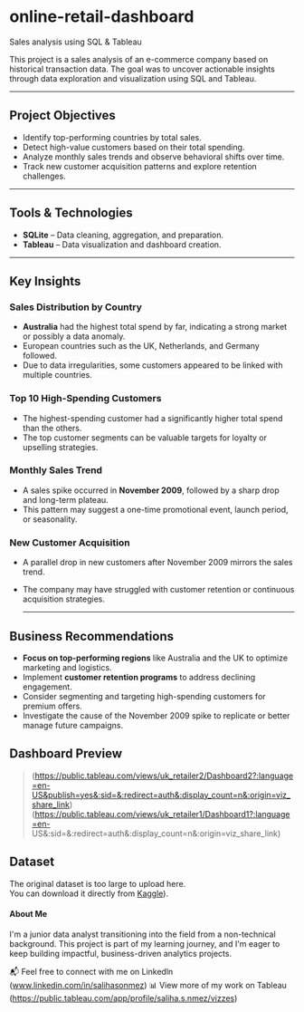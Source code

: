 # online-retail-dashboard
Sales analysis using SQL &amp; Tableau

This project is a sales analysis of an e-commerce company based on historical transaction data. The goal was to uncover actionable insights through data exploration and visualization using SQL and Tableau.

---

## Project Objectives

- Identify top-performing countries by total sales.
- Detect high-value customers based on their total spending.
- Analyze monthly sales trends and observe behavioral shifts over time.
- Track new customer acquisition patterns and explore retention challenges.

---

## Tools & Technologies

- **SQLite** – Data cleaning, aggregation, and preparation.
- **Tableau** – Data visualization and dashboard creation.

---

## Key Insights

### Sales Distribution by Country
- **Australia** had the highest total spend by far, indicating a strong market or possibly a data anomaly.
- European countries such as the UK, Netherlands, and Germany followed.
- Due to data irregularities, some customers appeared to be linked with multiple countries.

### Top 10 High-Spending Customers
- The highest-spending customer had a significantly higher total spend than the others.
- The top customer segments can be valuable targets for loyalty or upselling strategies.

### Monthly Sales Trend
- A sales spike occurred in **November 2009**, followed by a sharp drop and long-term plateau.
- This pattern may suggest a one-time promotional event, launch period, or seasonality.

### New Customer Acquisition
- A parallel drop in new customers after November 2009 mirrors the sales trend.
- The company may have struggled with customer retention or continuous acquisition strategies.

  ---

## Business Recommendations

- **Focus on top-performing regions** like Australia and the UK to optimize marketing and logistics.
- Implement **customer retention programs** to address declining engagement.
- Consider segmenting and targeting high-spending customers for premium offers.
- Investigate the cause of the November 2009 spike to replicate or better manage future campaigns.


## Dashboard Preview

> (https://public.tableau.com/views/uk_retailer2/Dashboard2?:language=en-US&publish=yes&:sid=&:redirect=auth&:display_count=n&:origin=viz_share_link)
> (https://public.tableau.com/views/uk_retailer1/Dashboard1?:language=en-
US&:sid=&:redirect=auth&:display_count=n&:origin=viz_share_link)

## Dataset

The original dataset is too large to upload here.  
You can download it directly from [Kaggle](https://www.kaggle.com/datasets/mashlyn/online-retail-ii-uci/data)).

####  About Me

I'm a junior data analyst transitioning into the field from a non-technical background. This project is part of my learning journey, and I'm eager to keep building impactful, business-driven analytics projects.

📬 Feel free to connect with me on Linkedln (www.linkedin.com/in/salihasonmez) 
📊 View more of my work on Tableau (https://public.tableau.com/app/profile/saliha.s.nmez/vizzes)


